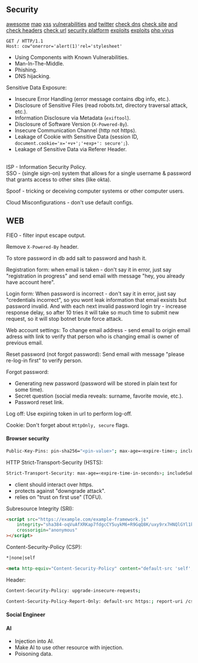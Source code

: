 Security
-

[awesome](https://github.com/carpedm20/awesome-hacking)
[map](http://map.norsecorp.com/)
[xss](https://www.openbugbounty.org/)
[vulnerabilities](http://cve.mitre.org/) [and](https://cwe.mitre.org/)
[twitter](https://twitter.com/MisterRobot245/following/)
[check dns](https://dnsspy.io/)
[check site](https://observatory.mozilla.org/) [and](https://securityheaders.com)
[check headers](https://securityheaders.com)
[check url](https://www.virustotal.com/)
[security platform](https://www.hackerone.com/)
[exploits](https://www.exploit-db.com/)
[exploits](https://github.com/hackerhouse-opensource/exploits)
[php virus](https://www.youtube.com/watch?v=2Ra1CCG8Guo)


````
GET / HTTP/1.1
Host: cow"onerror='alert(1)'rel='stylesheet'
````

* Using Components with Known Vulnerabilities.
* Man-In-The-Middle.
* Phishing.
* DNS hijacking.

Sensitive Data Exposure:
* Insecure Error Handling (error message contains dbg info, etc.).
* Disclosure of Sensitive Files (read robots.txt, directory traversal attack, etc.).
* Information Disclosure via Metadata (`exiftool`).
* Disclosure of Software Version (`X-Powered-By`).
* Insecure Communication Channel (http not https).
* Leakage of Cookie with Sensitive Data (session ID, `document.cookie='x='+v+';'+exp+': secure';`).
* Leakage of Sensitive Data via Referer Header.

<br>ISP - Information Security Policy.
<br>SSO - (single sign-on) system that allows for a single username & password that grants access to other sites (like okta).

Spoof - tricking or deceiving computer systems or other computer users.

Cloud Misconfigurations - don't use default configs.

## WEB

FIEO - filter input escape output.

Remove `X-Powered-By` header.

To store password in db add salt to password and hash it.

Registration form:
when email is taken - don't say it in error, just say "registration in progress"
and send email with message "hey, you already have account here".

Login form:
When password is incorrect - don't say it in error, just say "credentials incorrect",
so you wont leak information that email exsists but password invalid.
And with each next invalid password login try - increase response delay,
so after 10 tries it will take so much time to submit new request,
so it will stop botnet brute force attack.

Web account settings:
To change email address - send email to origin email adress with link
to verify that person who is changing email is owner of previous email.

Reset password (not forgot password):
Send email with message "please re-log-in first" to verify person.

Forgot password:
* Generating new password (password will be stored in plain text for some time).
* Secret question (social media reveals: surname, favorite movie, etc.).
* Password reset link.

Log off:
Use expiring token in url to perform log-off.

Cookie:
Don't forget about `HttpOnly, secure` flags.

#### Browser security

````sh
Public-Key-Pins: pin-sha256="<pin-value>"; max-age=<expire-time>; includeSubDomains; report-uri="<uri>"
````

HTTP Strict-Transport-Security (HSTS):
````sh
Strict-Transport-Security: max-age=<expire-time-in-seconds>; includeSubDomains; preload
````
* client should interact over https.
* protects against "downgrade attack".
* relies on "trust on first use" (TOFU).

Subresource Integrity (SRI):
````html
<script src="https://example.com/example-framework.js"
    integrity="sha384-oqVuAfXRKap7fdgcCY5uykM6+R9GqQ8K/uxy9rx7HNQlGYl1kPzQho1wx4JwY8wC"
    crossorigin="anonymous"
></script>
````

Content-Security-Policy (CSP):
````html
*|none|self

<meta http-equiv="Content-Security-Policy" content="default-src 'self'; img-src https://*; child-src 'none';">
````
Header:
````sh
Content-Security-Policy: upgrade-insecure-requests;
````

````sh
Content-Security-Policy-Report-Only: default-src https:; report-uri /csp-violation-report-endpoint/
````

#### Social Engineer

#### AI

* Injection into AI.
* Make AI to use other resource with injection.
* Poisoning data.
